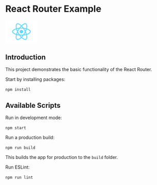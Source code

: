 # React Router Example

<img src="public/logo.svg" alt="React Logo" width="100" />

## Introduction

This project demonstrates the basic functionality of the React Router.

Start by installing packages:

`npm install`

## Available Scripts

Run in development mode:

`npm start`

Run a production build:

`npm run build`

This builds the app for production to the `build` folder.

Run ESLint:

`npm run lint`